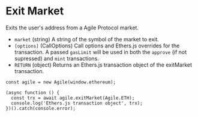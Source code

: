 # Exit Market

Exits the user's address from a Agile Protocol market.

* `market` \(string\) A string of the symbol of the market to exit.
* `[options]` \(CallOptions\) Call options and Ethers.js overrides for the transaction. A passed `gasLimit` will be used in both the `approve` \(if not supressed\) and `mint` transactions.
* `RETURN` \(object\) Returns an Ethers.js transaction object of the exitMarket transaction.

```text
const agile = new Agile(window.ethereum);

(async function () {
  const trx = await agile.exitMarket(Agile.ETH);
  console.log('Ethers.js transaction object', trx);
})().catch(console.error);
```


